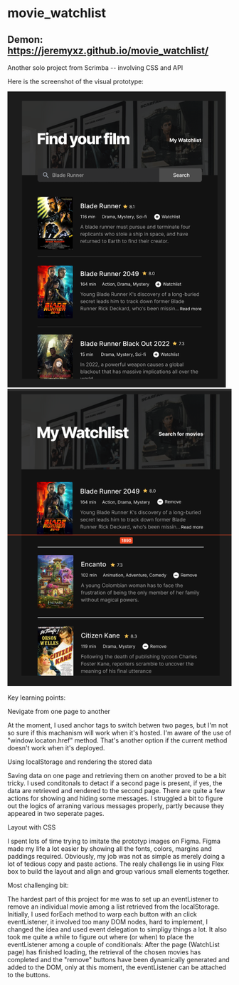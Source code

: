# movie_watchlist

## Demon: https://jeremyxz.github.io/movie_watchlist/

Another solo project from Scrimba -- involving CSS and API


Here is the screenshot of the visual prototype:

![ALT search_page](./movie_list.png)
![ALT watch_list_page](./watchList-page.png)



Key learning points:

Nevigate from one page to another 

At the moment, I used anchor tags to  switch betwen two pages, but I'm
not so sure if this machanism will work when it's hosted. I'm aware of the use of 
"window.locaton.href" method. That's another option if the current method doesn't work
when it's deployed. 

Using localStorage and rendering the stored data

Saving data on one page and retrieving them on another proved to be a bit tricky. I used
conditonals to detact if a second page is present, if yes, the data are retrieved and rendered 
to the second page. There are quite a few actions for showing and hiding some messages. I struggled
a bit to figure out the logics of arraning various messages properly, partly because they appeared 
in two seperate pages. 

Layout with CSS

I spent lots of time trying to imitate the prototyp images on Figma. Figma made my life a lot easier by
showing all the fonts, colors, margins and paddings required. Obviously, my job was not as simple as
merely doing a lot of tedious copy and paste actions.  The realy challengs lie in using Flex box to build
the layout and align and group various small elements together. 


Most challenging bit:

The hardest part of this project for me was to set up an eventListener to remove an individual movie among 
a list retrieved from the localStorage.  Initially, I used forEach method to warp each button with an click
eventListener, it involved too many DOM nodes, hard to implement, I changed the idea and used event delegation
to simpligy things a lot.  It also took me quite a while to figure out where (or when) to place the eventListener
among a couple of conditionals:
After the page (WatchList page) has finished loading, the retrieval of the chosen movies has completed and the 
"remove" buttons have been dynamically generated and added to the DOM, only at this moment, the eventListener 
can be attached to the buttons.  




